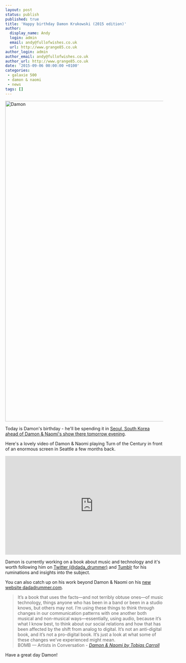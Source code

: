 ```yaml
---
layout: post
status: publish
published: true
title: 'Happy birthday Damon Krukowski (2015 edition)'
author:
  display_name: Andy
  login: admin
  email: andy@fullofwishes.co.uk
  url: http://www.grange85.co.uk
author_login: admin
author_email: andy@fullofwishes.co.uk
author_url: http://www.grange85.co.uk
date: '2015-09-06 00:00:00 +0100'
categories:
 - galaxie 500
 - damon & naomi
 - news
tags: []
---
```

<a data-flickr-embed="true"  href="https://www.flickr.com/photos/grange85/14030835179/in/photolist-rKsJZ7-r62cz5-s2L5bz-rKGUiZ-rKGUfn-rZSePN-rZSeKu-s3ahcg-r6mRmD-rKySxE-rHQjXV-rk6seh-q7SXAW-qyRtAX-pqi1f1-pcxWRK-oGk4HU-nUEogW-nnSaAM-nnSaHa-nnRGtn-nnSaVp-nEmske-nG8Pn6-nnRGMi-nCiJzC-nEksAA-nG8PxM-niWSor-nmYjYW-egpvn3-efJyMv-dQekJ1-dPR77r-dPR7a6-dPWH1m-dPR7kR-dPWH4o-dPQFZn-dPWHcd-dPWhUE-aYtga6-aYtfKF-dPR6PM-dPWhHL-dPWi2m-dPR74K-aU2U5H-aU2TY2-aU2TRx/" title="Damon"><img src="https://farm6.staticflickr.com/5072/14030835179_f5c9c17c3b_b.jpg" width="1024" height="1023" alt="Damon"></a>
<p class="lead">Today is Damon's birthday - he'll be spending it in <a href="http://db.fullofwishes.co.uk/damon-and-naomi/shows/2015-09-07-veloso-seoul-south-korea/">Seoul, South Korea ahead of Damon & Naomi's show there tomorrow evening</a>.</p>

Here's a lovely video of Damon & Naomi playing Turn of the Century in front of an enormous screen in Seattle a few months back.
<iframe width="560" height="315" src="https://www.youtube.com/embed/X81sRkstAYA" frameborder="0" allowfullscreen></iframe>


Damon is currently working on a book about music and technology and it's worth following him on <a href="http://twitter.com/dada_drummer">Twitter (@dada_drummer)</a> and <a href="http://internationalsadhits.tumblr.com/">Tumblr</a> for his ruminations and insights into the subject.

You can also catch up on his work beyond Damon & Naomi on his <a href="http://www.dadadrummer.com/">new website dadadrummer.com</a>.

<blockquote>It’s a book that uses the facts—and not terribly obtuse ones—of music technology, things anyone who has been in a band or been in a studio knows, but others may not. I’m using these things to think through changes in our communication patterns with one another both musical and non-musical ways—essentially, using audio, because it’s what I know best, to think about our social relations and how that has been affected by the shift from analog to digital. It’s not an anti-digital book, and it’s not a pro-digital book. It’s just a look at what some of these changes we’ve experienced might mean.
	<footer>BOMB — Artists in Conversation - <cite><a href="http://bombmagazine.org/article/8989526/damon-naomi">Damon & Naomi by Tobias Carroll</a></cite></footer>
</blockquote>

Have a great day Damon!

<script async src="//embedr.flickr.com/assets/client-code.js" charset="utf-8"></script>